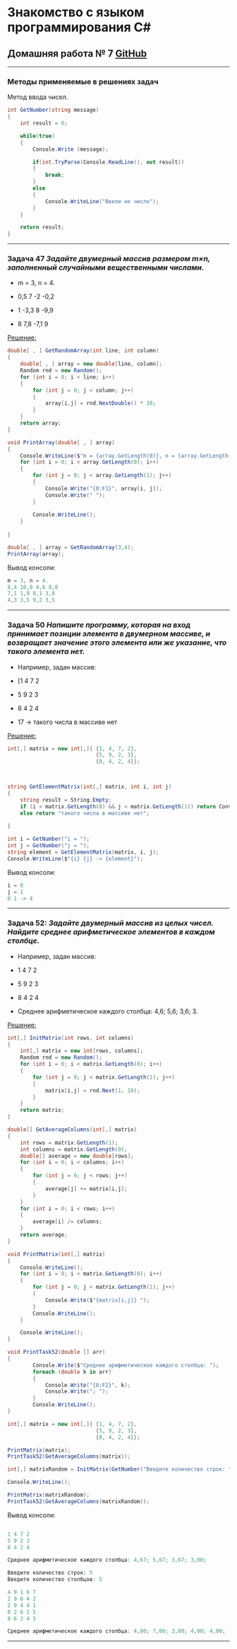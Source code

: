 # Знакомство с языком программирования С#
## Домашняя работа № 7 [GitHub](https://github.com/Kazitsyn/GB_familiarity_with_programming_languages/tree/main/Home_work_7)
***
### Методы применяемые в решениях задач

Метод ввода чисел.
```c#
int GetNumber(string message)
{
    int result = 0;

    while(true)
    {
        Console.Write (message);

        if(int.TryParse(Console.ReadLine(), out result))
        {
            break;
        }
        else
        {
            Console.WriteLine("Ввели не число");
        }
    }

    return result;
}
```

***
### **Задача 47** *Задайте двумерный массив размером m×n, заполненный случайными вещественными числами.*


* m = 3, n = 4.

* 0,5 7 -2 -0,2

* 1 -3,3 8 -9,9

* 8 7,8 -7,1 9



[Решение:](https://github.com/Kazitsyn/GB_familiarity_with_programming_languages/tree/main/Home_work_7/HW7Q1)
```c#
double[ , ] GetRandomArray(int line, int column)
{
    double[ , ] array = new double[line, column];
    Random rnd = new Random();
    for (int i = 0; i < line; i++)
    {
        for (int j = 0; j < column; j++)
        {
            array[i,j] = rnd.NextDouble() * 10;
        }
    }
    return array;
}

void PrintArray(double[ , ] array)
{
    Console.WriteLine($"m = {array.GetLength(0)}, n = {array.GetLength(1)}.");
    for (int i = 0; i < array.GetLength(0); i++)
    {
        for (int j = 0; j < array.GetLength(1); j++)
        {
            Console.Write("{0:F1}", array[i, j]);
            Console.Write(" ");
        }
            
        Console.WriteLine();
    }
    
}

double[ , ] array = GetRandomArray(3,4);
PrintArray(array);
```
Вывод консоли:
```c#
m = 3, n = 4.
8,4 10,0 4,6 8,8
7,1 1,9 8,1 3,8
4,3 3,5 9,2 3,5
```
***
### **Задача 50** *Напишите программу, которая на вход принимает позиции элемента в двумерном массиве, и возвращает значение этого элемента или же указание, что такого элемента нет.*

* Например, задан массив:

* [1 4 7 2

* 5 9 2 3

* 8 4 2 4

* 17 -> такого числа в массиве нет
 

[Решение:](https://github.com/Kazitsyn/GB_familiarity_with_programming_languages/tree/main/Home_work_7/HW7Q2)
```c#
int[,] matrix = new int[,]{ {1, 4, 7, 2},
                            {5, 9, 2, 3},
                            {8, 4, 2, 4}};



string GetElementMatrix(int[,] matrix, int i, int j)
{
    string result = String.Empty;
    if (i < matrix.GetLength(0) && j < matrix.GetLength(1)) return Convert.ToString(matrix[i,j]);
    else return "такого числа в массиве нет";
    
}

int i = GetNumber("i = ");
int j = GetNumber("j = ");
string element = GetElementMatrix(matrix, i, j);
Console.WriteLine($"{i} {j} -> {element}");
```
Вывод консоли:
```c#
i = 0
j = 1
0 1 -> 4
```
***
### **Задача 52:** *Задайте двумерный массив из целых чисел. Найдите среднее арифметическое элементов в каждом столбце.*

* Например, задан массив:

* 1 4 7 2
* 5 9 2 3
* 8 4 2 4
* Среднее арифметическое каждого столбца: 4,6; 5,6; 3,6; 3.


[Решение:](https://github.com/Kazitsyn/GB_familiarity_with_programming_languages/tree/main/Home_work_7/HW7Q3)
```c#
int[,] InitMatrix(int rows, int columns)
{
    int[,] matrix = new int[rows, columns];
    Random rnd = new Random();
    for (int i = 0; i < matrix.GetLength(0); i++)
    {
        for (int j = 0; j < matrix.GetLength(1); j++)
        {
            matrix[i,j] = rnd.Next(1, 10);
        }
    } 
    return matrix;
}

double[] GetAverageColumns(int[,] matrix)
{
    int rows = matrix.GetLength(1);
    int columns = matrix.GetLength(0);
    double[] average = new double[rows];
    for (int i = 0; i < columns; i++)
    {
        for (int j = 0; j < rows; j++)
        {
            average[j] += matrix[i,j];
        }
    }
    for (int i = 0; i < rows; i++) 
    {
        average[i] /= columns; 
    }
    return average;
} 

void PrintMatrix(int[,] matrix)
{
    Console.WriteLine();
    for (int i = 0; i < matrix.GetLength(0); i++)
    {
        for (int j = 0; j < matrix.GetLength(1); j++)
        {
            Console.Write($"{matrix[i,j]} ");
        }
        Console.WriteLine();
    }

    Console.WriteLine();
}

void PrintTask52(double [] arr)
{
        Console.Write($"Среднее арифметическое каждого столбца: ");
        foreach (double k in arr) 
        {
            Console.Write("{0:F2}", k);
            Console.Write("; ");
        } 
        Console.WriteLine();
}

int[,] matrix = new int[,]{ {1, 4, 7, 2},
                            {5, 9, 2, 3},
                            {8, 4, 2, 4}};

PrintMatrix(matrix);
PrintTask52(GetAverageColumns(matrix));

int[,] matrixRandom = InitMatrix(GetNumber("Введите количество строк: "), GetNumber("Введите количество столбцов: "));

Console.WriteLine();

PrintMatrix(matrixRandom);
PrintTask52(GetAverageColumns(matrixRandom));
```
Вывод консоли:
```c#

1 4 7 2 
5 9 2 3
8 4 2 4

Среднее арифметическое каждого столбца: 4,67; 5,67; 3,67; 3,00;

Введите количество строк: 5
Введите количество столбцов: 5

4 9 1 6 7
2 9 6 4 2
2 9 4 4 1
8 2 6 2 5
8 6 2 4 5

Среднее арифметическое каждого столбца: 4,80; 7,00; 3,80; 4,00; 4,00;
```
***